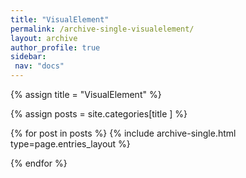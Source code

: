 ```yaml
---
title: "VisualElement"
permalink: /archive-single-visualelement/
layout: archive
author_profile: true
sidebar:
 nav: "docs"
---
```




{% assign title = "VisualElement" %}

{% assign posts = site.categories[title ] %} 

{% for post in posts %} {% include archive-single.html type=page.entries_layout %}

{% endfor %}

